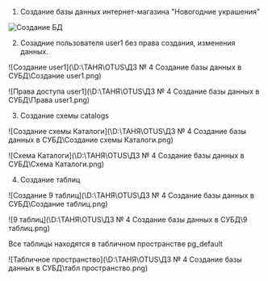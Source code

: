 1. Создание базы данных интернет-магазина "Новогодние украшения" 

![Создание БД](\ДЗ_№_4_Создание_базы_данных_в_СУБД\Создание_БД.png)

2. Созадние пользователя user1 без права создания, изменения данных.

![Создание user1](\D:\ТАНЯ\OTUS\ДЗ № 4 Создание базы данных в СУБД\Создание user1.png)

![Права доступа user1](\D:\ТАНЯ\OTUS\ДЗ № 4 Создание базы данных в СУБД\Права user1.png)

3. Создание схемы catalogs

![Создание схемы Каталоги](\D:\ТАНЯ\OTUS\ДЗ № 4 Создание базы данных в СУБД\Создание схемы Каталоги.png)

![Схема Каталоги](\D:\ТАНЯ\OTUS\ДЗ № 4 Создание базы данных в СУБД\Схема Каталоги.png)

4. Создание таблиц

![Создание 9 таблиц](\D:\ТАНЯ\OTUS\ДЗ № 4 Создание базы данных в СУБД\Создание таблиц.png)

![9 таблиц](\D:\ТАНЯ\OTUS\ДЗ № 4 Создание базы данных в СУБД\9 таблиц.png)

Все таблицы находятся в табличном пространстве pg_default

![Табличное пространство](\D:\ТАНЯ\OTUS\ДЗ № 4 Создание базы данных в СУБД\табл пространство.png)

